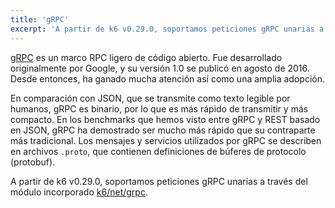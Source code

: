 ```yaml
---
title: 'gRPC'
excerpt: 'A partir de k6 v0.29.0, soportamos peticiones gRPC unarias a través del módulo incorporado `k6/net/grpc`.'
---
```


[gRPC](https://grpc.io/) es un marco RPC ligero de código abierto. Fue desarrollado originalmente por Google, y su versión 1.0 se publicó en agosto de 2016. Desde entonces, ha ganado mucha atención así como una amplia adopción.

En comparación con JSON, que se transmite como texto legible por humanos, gRPC es binario, por lo que es más rápido de transmitir y más compacto. En los benchmarks que hemos visto entre gRPC y REST basado en JSON, gRPC ha demostrado ser mucho más rápido que su contraparte más tradicional. Los mensajes y servicios utilizados por gRPC se describen en archivos `.proto`, que contienen definiciones de búferes de protocolo (protobuf).

A partir de k6 v0.29.0, soportamos peticiones gRPC unarias a través del módulo incorporado [k6/net/grpc](/javascript-api/k6-net-grpc).
